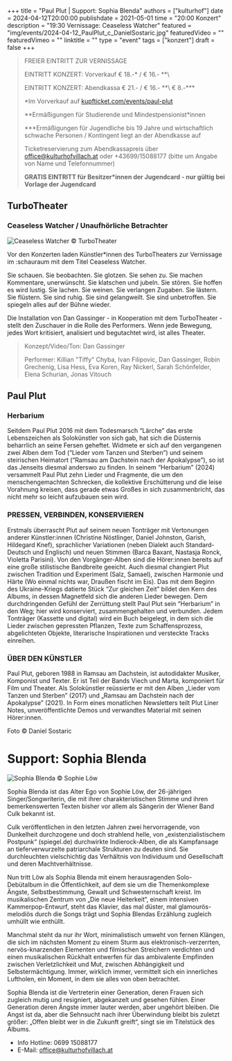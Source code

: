+++
title = "Paul Plut | Support: Sophia Blenda"
authors = ["kulturhof"]
date = 2024-04-12T20:00:00
publishdate = 2021-05-01
time = "20:00 Konzert"
description = "19:30 Vernissage: Ceaseless Watcher"
featured = "img/events/2024-04-12_PaulPlut_c_DanielSostaric.jpg"
featuredVideo = ""
featuredVimeo = ""
linktitle = ""
type = "event"
tags = ["konzert"]
draft = false
+++

>FREIER EINTRITT ZUR VERNISSAGE
>
>EINTRITT KONZERT: Vorverkauf € 18.-\* / € 16.- *\*\
> 
> EINTRITT KONZERT: Abendkassa € 21.- / € 16.- *\*\ € 8.-\*\*\*
>
> \*Im Vorverkauf auf [kupfticket.com/events/paul-plut](https://kupfticket.com/events/paul-plut)
>
> \*\*Ermäßigungen für Studierende und Mindestpensionist\*innen
> 
> \*\*\*Ermäßigungen für Jugendliche bis 19 Jahre und wirtschaftlich schwache Personen / Kontingent liegt an der Abendkasse auf
>
> Ticketreservierung zum Abendkassapreis über office@kulturhofvillach.at oder +43699/15088177 (bitte um Angabe von Name und Telefonnummer) 
>
> **GRATIS EINTRITT für Besitzer\*innen der Jugendcard - nur gültig bei Vorlage der Jugendcard**

## TurboTheater
### Ceaseless Watcher / Unaufhörliche Betrachter

![Ceaseless Watcher](/img/events/2024-04-12_CeaselessWatcher_c_TurboTheater.png)
© TurboTheater

Vor den Konzerten laden Künstler*innen des TurboTheaters zur Vernissage im :schauraum mit dem Titel Ceaseless Watcher.

Sie schauen. Sie beobachten. Sie glotzen. Sie sehen zu. Sie machen Kommentare, unerwünscht. Sie klatschen und jubeln. Sie stören. Sie hoffen es wird lustig. Sie lachen. Sie weinen. Sie verlangen Zugaben. Sie lästern. Sie flüstern. Sie sind ruhig. Sie sind gelangweilt. Sie sind unbetroffen. Sie spiegeln alles auf der Bühne wieder.

Die Installation von Dan Gassinger - in Kooperation mit dem TurboTheater - stellt den Zuschauer in die Rolle des Performers. Wenn jede Bewegung, jedes Wort kritisiert, analisiert und begutachtet wird, ist alles Theater.

> Konzept/Video/Ton: Dan Gassinger
> 
> Performer: Killian "Tiffy" Chyba, Ivan Filipovic, Dan Gassinger, Robin Grechenig, Lisa Hess, Eva Koren, Ray Nickerl, Sarah Schönfelder, Elena Schurian, Jonas Vitouch

## Paul Plut
### Herbarium

Seitdem Paul Plut 2016 mit dem Todesmarsch “Lärche” das
erste Lebenszeichen als Solokünstler von sich gab, hat sich
die Düsternis beharrlich an seine Fersen geheftet. Widmete er
sich auf den vergangenen zwei Alben dem Tod (“Lieder vom
Tanzen und Sterben”) und seinem steirischen Heimatort
(“Ramsau am Dachstein nach der Apokalypse”), so ist das
Jenseits diesmal anderswo zu finden.
In seinem “Herbarium” (2024) versammelt Paul Plut zehn
Lieder und Fragmente, die um den menschengemachten
Schrecken, die kollektive Erschütterung und die leise
Vorahnung kreisen, dass gerade etwas Großes in sich
zusammenbricht, das nicht mehr so leicht aufzubauen sein
wird.

### PRESSEN, VERBINDEN, KONSERVIEREN
Erstmals überrascht Plut auf seinem neuen Tonträger mit
Vertonungen anderer Künstler:innen (Christine Nöstlinger,
Daniel Johnston, Garish, Hildegard Knef), sprachlicher
Variationen (neben Dialekt auch Standard-Deutsch und
Englisch) und neuen Stimmen (Barca Baxant, Nastasja Ronck,
Violetta Parisini). Von den Vorgänger-Alben sind die
Hörer:innen bereits auf eine große stilistische Bandbreite
geeicht. Auch diesmal changiert Plut zwischen Tradition und
Experiment (Salz, Samael), zwischen Harmonie und Härte (Wo
einmal nichts war, Draußen fischt im Eis). Das mit dem Beginn
des Ukraine-Kriegs datierte Stück “Zur gleichen Zeit” bildet
den Kern des Albums, in dessen Magnetfeld sich die anderen
Lieder bewegen.
Dem durchdringenden Gefühl der Zerrüttung stellt Paul Plut
sein “Herbarium” in den Weg; hier wird konserviert,
zusammengehalten und verbunden. Jedem Tonträger
(Kassette und digital) wird ein Buch beigelegt, in dem sich die
Lieder zwischen gepressten Pflanzen, Texte zum
Schaffensprozess, abgelichteten Objekte, literarische
Inspirationen und versteckte Tracks einreihen.

### ÜBER DEN KÜNSTLER
Paul Plut, geboren 1988 in Ramsau am Dachstein, ist
autodidakter Musiker, Komponist und Texter. Er ist Teil der
Bands Viech und Marta, komponiert für Film und Theater. Als
Solokünstler reüssierte er mit den Alben „Lieder vom Tanzen
und Sterben” (2017) und „Ramsau am Dachstein nach der
Apokalypse” (2021). In Form eines monatlichen Newsletters
teilt Plut Liner Notes, unveröffentlichte Demos und verwandtes
Material mit seinen Hörer:innen.

Foto © Daniel Sostaric

# Support: Sophia Blenda

![Sophia Blenda](/img/events/2024-04-12_SophiaBlenda_c_SophieLoew.jpg)
© Sophie Löw

Sophia Blenda ist das Alter Ego von Sophie Löw, der 26-jährigen Singer/Songwriterin, die mit ihrer charakteristischen Stimme und ihren bemerkenswerten Texten bisher vor allem als Sängerin der Wiener Band Culk bekannt ist. 

Culk veröffentlichen in den letzten Jahren zwei hervorragende, von Dunkelheit durchzogene und doch strahlend helle, von „existenzialistischem Postpunk“ (spiegel.de) durchwirkte Indierock-Alben, die als Kampfansage an tieferverwurzelte patriarchale Strukturen zu deuten sind. Sie durchleuchten vielschichtig das Verhältnis von Individuum und Gesellschaft und deren Machtverhältnisse.

Nun tritt Löw als Sophia Blenda mit einem herausragenden Solo-Debütalbum in die
Öffentlichkeit, auf dem sie um die Themenkomplexe Ängste, Selbstbestimmung, Gewalt
und Schwesternschaft kreist. Im musikalischen Zentrum von „Die neue Heiterkeit“, einem
intensiven Kammerpop-Entwurf, steht das Klavier, das mal düster, mal glamourös-
melodiös durch die Songs trägt und Sophia Blendas Erzählung zugleich umhüllt wie
enthüllt.

Manchmal steht da nur ihr Wort, minimalistisch umweht von fernen Klängen, die sich im
nächsten Moment zu einem Sturm aus elektronisch-verzerrten, nervös-knarzenden
Elementen und filmischen Streichern verdichten und einen musikalischen Rückhalt
entwerfen für das ambivalente Empfinden zwischen Verletzlichkeit und Mut, zwischen
Abhängigkeit und Selbstermächtigung. Immer, wirklich immer, vermittelt sich ein
innerliches Luftholen, ein Moment, in dem sie alles von oben betrachtet.

Sophia Blenda ist die Vertreterin einer Generation, deren Frauen sich zugleich mutig und resigniert, abgekanzelt und gesehen fühlen. Einer Generation deren Ängste immer lauter werden, aber ungehört bleiben. Die Angst ist da, aber die Sehnsucht nach ihrer Überwindung bleibt bis zuletzt größer: „Offen bleibt wer in die Zukunft greift“, singt sie im Titelstück des Albums.

- Info Hotline: 0699 15088177 
- E-Mail: office@kulturhofvillach.at
